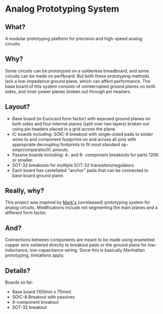 # Analog Prototyping System
## What?
A modular prototyping platform for precision and high-speed analog circuits.
## Why?
Some circuits can be prototyped on a solderless breadboard, and some circuits can be made on perfboard. But both these prototyping methods lack a low-impedance ground plane, which can affect performance. The base board of this system consists of uninterrupted ground planes on both sides, and inner power planes broken out through pin headers. 
## Layout?
- Base board (in Eurocard form factor) with exposed ground planes on both sides and four internal planes (split over two layers) broken out using pin headers placed in a grid across the plane.
- IC boards including: SOIC-8 breakout with single-sided pads to solder wires to and component footprints on and across all pins with appropriate decoupling footprints to fit most standard op-amp/comparator/IC pinouts. 
- Passive boards including: 4- and 8- component breakouts for parts 1206 or smaller.
- SOT-32 breakouts for multiple SOT-32 transistors/regulators.
- Each board has castellated "anchor" pads that can be connected to base board ground plane.
## Really, why?
This project was inspired by [Mark's](https://github.com/macaba) (unreleased) prototyping system for analog circuits. Modifications include not segmenting the main planes and a different form factor.
## And?
Connections between components are meant to be made using enamelled copper wire soldered directly to breakout pads or the ground plane for low-inductance, low-capacitance wiring. Since this is basically Manhattan prototyping, limitations apply.
## Details?
Boards so far:
- Base board (100mm x 75mm)
- SOIC-8 Breakout with passives
- 8-component breakout
- SOT-32 breakout

